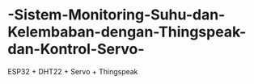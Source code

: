 # -Sistem-Monitoring-Suhu-dan-Kelembaban-dengan-Thingspeak-dan-Kontrol-Servo-
ESP32 + DHT22 + Servo + Thingspeak
